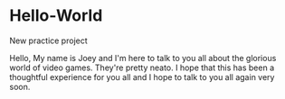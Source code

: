 # Hello-World
New practice project

Hello, 
My name is Joey and I'm here to talk to you all about the glorious world of video games. 
They're pretty neato.
I hope that this has been a thoughtful experience for you all and I hope to talk to you all again very soon. 
